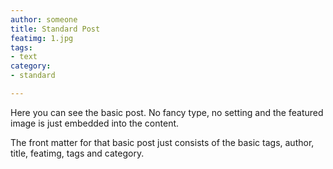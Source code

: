 ```yaml
---
author: someone
title: Standard Post
featimg: 1.jpg
tags:
- text
category:
- standard

---
```

Here you can see the basic post. No fancy type, no setting and the featured image is just embedded into the content.

The front matter for that basic post just consists of the basic tags, author, title, featimg, tags and category.